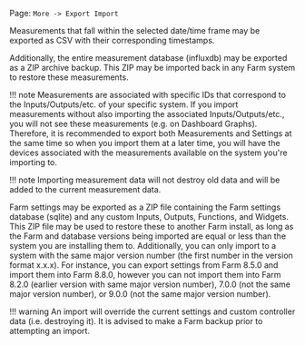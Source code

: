 Page\: `More -> Export Import`

Measurements that fall within the selected date/time frame may be exported as CSV with their corresponding timestamps.

Additionally, the entire measurement database (influxdb) may be exported as a ZIP archive backup. This ZIP may be imported back in any Farm system to restore these measurements.

!!! note
    Measurements are associated with specific IDs that correspond to the Inputs/Outputs/etc. of your specific system. If you import measurements without also importing the associated Inputs/Outputs/etc., you will not see these measurements (e.g. on Dashboard Graphs). Therefore, it is recommended to export both Measurements and Settings at the same time so when you import them at a later time, you will have the devices associated with the measurements available on the system you're importing to. 

!!! note
    Importing measurement data will not destroy old data and will be added to the current measurement data.

Farm settings may be exported as a ZIP file containing the Farm settings database (sqlite) and any custom Inputs, Outputs, Functions, and Widgets. This ZIP file may be used to restore these to another Farm install, as long as the Farm and database versions being imported are equal or less than the system you are installing them to. Additionally, you can only import to a system with the same major version number (the first number in the version format x.x.x). For instance, you can export settings from Farm 8.5.0 and import them into Farm 8.8.0, however you can not import them into Farm 8.2.0 (earlier version with same major version number), 7.0.0 (not the same major version number), or 9.0.0 (not the same major version number).

!!! warning
    An import will override the current settings and custom controller data (i.e. destroying it). It is advised to make a Farm backup prior to attempting an import.
